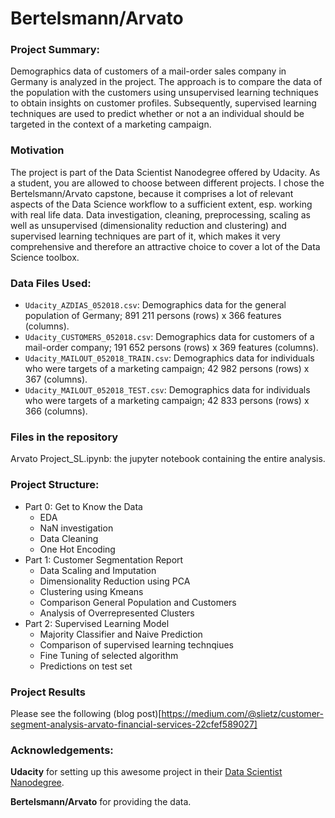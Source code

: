 # Bertelsmann/Arvato

### Project Summary:

Demographics data of customers of a mail-order sales company in Germany is analyzed in the project. The approach is to compare the data of the population with the customers using unsupervised learning techniques to obtain insights on customer profiles. Subsequently, supervised learning techniques are used to predict whether or not a an individual should be targeted in the context of a marketing campaign. 

### Motivation

The project is part of the Data Scientist Nanodegree offered by Udacity. As a student, you are allowed to choose between different projects. I chose the Bertelsmann/Arvato capstone, because it comprises a lot of relevant aspects of the Data Science workflow to a sufficient extent, esp. working with real life data. Data investigation, cleaning, preprocessing, scaling as well as unsupervised (dimensionality reduction and clustering) and supervised learning techniques are part of it, which makes it very comprehensive and therefore an attractive choice to cover a lot of the Data Science toolbox.  

### Data Files Used:

- `Udacity_AZDIAS_052018.csv`: Demographics data for the general population of Germany; 891 211 persons (rows) x 366 features (columns).
- `Udacity_CUSTOMERS_052018.csv`: Demographics data for customers of a mail-order company; 191 652 persons (rows) x 369 features (columns).
- `Udacity_MAILOUT_052018_TRAIN.csv`: Demographics data for individuals who were targets of a marketing campaign; 42 982 persons (rows) x 367 (columns).
- `Udacity_MAILOUT_052018_TEST.csv`: Demographics data for individuals who were targets of a marketing campaign; 42 833 persons (rows) x 366 (columns).

### Files in the repository
 
Arvato Project_SL.ipynb: the jupyter notebook containing the entire analysis.

### Project Structure:
- Part 0: Get to Know the Data
    - EDA
    - NaN investigation
    - Data Cleaning
    - One Hot Encoding
- Part 1: Customer Segmentation Report
    - Data Scaling and Imputation
    - Dimensionality Reduction using PCA
    - Clustering using Kmeans
    - Comparison General Population and Customers
    - Analysis of Overrepresented Clusters
- Part 2: Supervised Learning Model
    - Majority Classifier and Naive Prediction
    - Comparison of supervised learning technqiues
    - Fine Tuning of selected algorithm
    - Predictions on test set

### Project Results

Please see the following (blog post)[https://medium.com/@slietz/customer-segment-analysis-arvato-financial-services-22cfef589027]

### Acknowledgements:

**Udacity** for setting up this awesome project in their [Data Scientist Nanodegree](https://www.udacity.com/course/data-scientist-nanodegree--nd025?promo=year_end&coupon=SKILLS50&utm_source=gsem_brand&utm_medium=ads_r&utm_campaign=19167921312_c_individuals&utm_term=143524475679&utm_keyword=data%20scientist%20udacity_e&utm_source=gsem_brand&utm_medium=ads_r&utm_campaign=19167921312_c_individuals&utm_term=143524475679&utm_keyword=data%20scientist%20udacity_e&gad_source=1&gclid=EAIaIQobChMIlNyctJC_hgMVJ6loCR3eowY6EAAYASAAEgJhzPD_BwE).

**Bertelsmann/Arvato** for providing the data.
